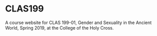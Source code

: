 # CLAS199

A course website for CLAS 199-01, Gender and Sexuality in the Ancient World, Spring 2019, at the College of the Holy Cross.

